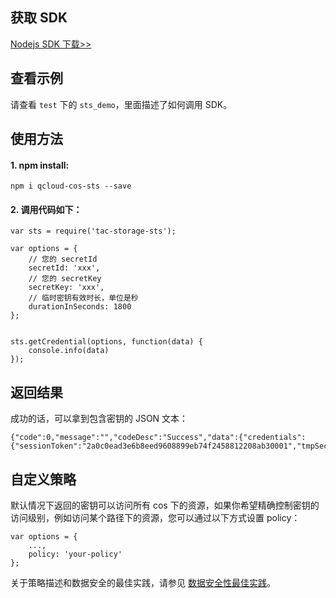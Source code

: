 ## 获取 SDK

[Nodejs SDK 下载>>](https://github.com/tencentyun/qcloud-cos-sts-sdk)

## 查看示例

请查看 `test` 下的 `sts_demo`，里面描述了如何调用 SDK。

## 使用方法

#### 1. npm install:

```
npm i qcloud-cos-sts --save
```

#### 2. 调用代码如下：

```
var sts = require('tac-storage-sts');

var options = {
	// 您的 secretId
 	secretId: 'xxx',
	// 您的 secretKey
	secretKey: 'xxx',
	// 临时密钥有效时长，单位是秒
	durationInSeconds: 1800
};


sts.getCredential(options, function(data) {
    console.info(data)
});

```

## 返回结果

成功的话，可以拿到包含密钥的 JSON 文本：

```
{"code":0,"message":"","codeDesc":"Success","data":{"credentials":{"sessionToken":"2a0c0ead3e6b8eed9608899eb74f2458812208ab30001","tmpSecretId":"AKIDBSrMaeFD0ZAECKuBzohnjAhJ53XNCE2F","tmpSecretKey":"UC7YjMrIlcuFgoWGwnrHwsMBrQrpUwYI"},"expiredTime":1526288317}}
```


## 自定义策略

默认情况下返回的密钥可以访问所有 cos 下的资源，如果你希望精确控制密钥的访问级别，例如访问某个路径下的资源，您可以通过以下方式设置 policy：

```
var options = {
	...,
	policy: 'your-policy'
};
```

关于策略描述和数据安全的最佳实践，请参见 [数据安全性最佳实践](https://github.com/tencentyun/tac-documents/blob/master/%E4%BD%BF%E7%94%A8%E6%96%87%E6%A1%A3/%E5%AD%98%E5%82%A8%20Storage%20%E9%9B%86%E6%88%90%E6%8C%87%E5%8D%97/%E5%AE%89%E5%85%A8%E5%92%8C%E8%AE%BF%E9%97%AE%E6%8E%A7%E5%88%B6/%E6%95%B0%E6%8D%AE%E5%AE%89%E5%85%A8%E6%80%A7%E6%9C%80%E4%BD%B3%E5%AE%9E%E8%B7%B5.md)。